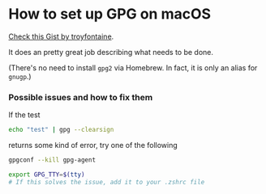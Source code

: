 ---
---

# How to set up GPG on macOS

[Check this Gist by troyfontaine](https://gist.github.com/troyfontaine/18c9146295168ee9ca2b30c00bd1b41e).

It does an pretty great job describing what needs to be done.

(There's no need to install `gpg2` via Homebrew. In fact, it is only an alias for `gnugp`.)

### Possible issues and how to fix them

If the test

```zsh
echo "test" | gpg --clearsign
```

returns some kind of error, try one of the following

```zsh
gpgconf --kill gpg-agent
```
```sh
export GPG_TTY=$(tty)
# If this solves the issue, add it to your .zshrc file
```
